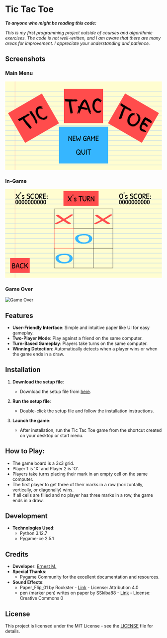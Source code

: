 # Tic Tac Toe

***To anyone who might be reading this code:***

*This is my first programming project outside of courses and algorithmic exercises. 
The code is not well-written, and I am aware that there are many areas for improvement. 
I appreciate your understanding and patience.*

## Screenshots
### Main Menu
![Main Menu](images/main_menu.png)

### In-Game
![In-Game](images/in_game.png)

### Game Over
![Game Over](images/game_over.png)

## Features
- **User-Friendly Interface**: Simple and intuitive paper like UI for easy gameplay.
- **Two-Player Mode**: Play against a friend on the same computer.
- **Turn-Based Gameplay**: Players take turns on the same computer.
- **Winning Detection**: Automatically detects when a player wins or when the game ends in a draw.

## Installation
1. **Download the setup file**:
    - Download the setup file from [here](path_to_your_setup_file).

2. **Run the setup file**:
    - Double-click the setup file and follow the installation instructions.

3. **Launch the game**:
    - After installation, run the Tic Tac Toe game from the shortcut created on your desktop or start menu.

## How to Play:
  - The game board is a 3x3 grid.
  - Player 1 is 'X' and Player 2 is 'O'.
  - Players take turns placing their mark in an empty cell on the same computer.
  - The first player to get three of their marks in a row (horizontally, vertically, or diagonally) wins.
  - If all cells are filled and no player has three marks in a row, the game ends in a draw.

## Development
- **Technologies Used**:
    - Python 3.12.7
    - Pygame-ce 2.5.1

## Credits
- **Developer**: [Ernest M.](https://github.com/ernest-mm)
- **Special Thanks**: 
  - Pygame Community for the excellent documentation and resources.
- **Sound Effects**:
  - Paper_Flip_01 by Rookster - [Link](https://freesound.org/s/615337/) - License: Attribution 4.0
  - pen (marker pen) writes on paper by SSkiba88 - [Link](https://freesound.org/s/751055/) - License: Creative Commons 0

## License
This project is licensed under the MIT License - see the [LICENSE](LICENSE) file for details.
